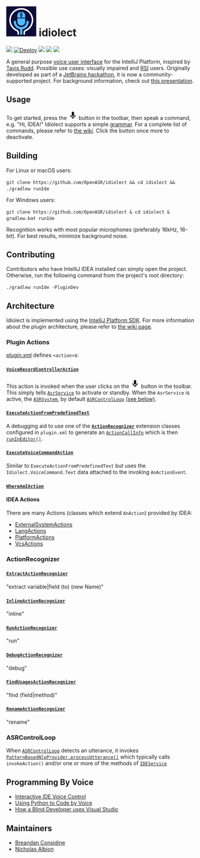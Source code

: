 # ![idiolect icon](src%2Fmain%2Fresources%2FMETA-INF%2FpluginIcon.svg) idiolect 

[![][jetbrains-team-svg]][jetbrains-team-page]
[![Deploy](https://github.com/OpenASR/idiolect/workflows/Deploy/badge.svg)](https://github.com/OpenASR/idiolect/actions?query=workflow%3ABuild)
[![][teamcity-status-svg]][teamcity-build-status]
[![][plugin-repo-svg]][plugin-repo-page]
[![][plugin-download-svg]][plugin-repo-page]

A general purpose [voice user interface](https://en.wikipedia.org/wiki/Voice_user_interface) for the IntelliJ Platform, inspired by [Tavis Rudd](https://www.youtube.com/watch?v=8SkdfdXWYaI). 
Possible use cases: visually impaired and [RSI](https://en.wikipedia.org/wiki/Repetitive_strain_injury) users. Originally developed as part of a [JetBrains hackathon](https://blog.jetbrains.com/blog/2015/08/31/jetbrains-3rd-annual-hackathon-new-generation-debugger-grabs-1st-place/), it is now a community-supported project. For background information, check out [this presentation](https://speakerdeck.com/breandan/programming-java-by-voice).

## Usage

To get started, press the <img src="src/main/resources/org/openasr/idiolect/icons/start.svg" height="24" alt="Voice control"/> button in the toolbar, then speak a command, e.g. "Hi, IDEA!" Idiolect supports a simple [grammar](src/main/resources/org/openasr/idiolect/grammars/command.gram). For a complete list of commands, please refer to [the wiki](https://github.com/OpenASR/idiolect/wiki/Feature-Roadmap#features). Click the button once more to deactivate.

## Building

For Linux or macOS users:

`git clone https://github.com/OpenASR/idiolect && cd idiolect && ./gradlew runIde`

For Windows users:

`git clone https://github.com/OpenASR/idiolect & cd idiolect & gradlew.bat runIde`

Recognition works with most popular microphones (preferably 16kHz, 16-bit). For best results, minimize background noise.

## Contributing

Contributors who have IntelliJ IDEA installed can simply open the project. Otherwise, run the following command from the project's root directory:

`./gradlew runIde -PluginDev`

## Architecture

Idiolect is implemented using the [IntelliJ Platform SDK](https://www.jetbrains.org/intellij/sdk/docs/intro/welcome.html). For more information about the plugin architecture, please refer to [the wiki page](https://github.com/OpenASR/idiolect/wiki/Architecture).

### Plugin Actions

[plugin.xml](src/main/resources/META-INF/plugin.xml) defines `<action>`s:

#### [`VoiceRecordControllerAction`](src/main/java/org/openasr/idiolect/VoiceRecordControllerAction.kt)
  This action is invoked when the user clicks on the <img src="src/main/resources/org/openasr/idiolect/icons/start.svg" height="24" alt="Voice control"/> button in the toolbar.
  This simply tells [`AsrService`](src/main/java/org/openasr/idiolect/asr/AsrService.kt) to activate or standby.
  When the `AsrService` is active, the [`ASRSystem`](src/main/java/org/openasr/idiolect/asr/ASRSystem.kt), 
  by default [`ASRControlLoop`][ASRControlLoop] [(see below)](#ASRControlLoop).

#### [`ExecuteActionFromPredefinedText`](src/main/java/org/openasr/idiolect/actions/ExecuteActionFromPredefinedText.kt)
  A debugging aid to use one of the [**`ActionRecognizer`**](src/main/java/org/openasr/idiolect/actions/recognition/ActionRecognizer.kt) 
  extension classes configured in `plugin.xml` to generate an [`ActionCallInfo`](src/main/java/org/openasr/idiolect/actions/recognition/ActionCallInfo.kt)
  which is then [`runInEditor()`](src/main/java/org/openasr/idiolect/actions/ExecuteActionByCommandText.kt#L25).
  
#### [`ExecuteVoiceCommandAction`](src/main/java/org/openasr/idiolect/actions/ExecuteVoiceCommandAction.kt)
  Similar to `ExecuteActionFromPredefinedText` but uses the `Idiolect.VoiceCommand.Text` data attached to the invoking `AnActionEvent`.

#### [`WhereAmIAction`](src/main/java/org/openasr/idiolect/actions/WhereAmIAction.kt)
   
#### IDEA Actions

There are many Actions (classes which extend `AnAction`) provided by IDEA:   
   
  - [ExternalSystemActions](https://upsource.jetbrains.com/idea-ce/file/idea-ce-1d111593d9e5208b6783f381b507e34866587ec8/platform/platform-resources/src/idea/ExternalSystemActions.xml)
  - [LangActions](https://upsource.jetbrains.com/idea-ce/file/idea-ce-1d111593d9e5208b6783f381b507e34866587ec8/platform/platform-resources/src/idea/LangActions.xml)
  - [PlatformActions](https://upsource.jetbrains.com/idea-ce/file/idea-ce-1d111593d9e5208b6783f381b507e34866587ec8/platform/platform-resources/src/idea/PlatformActions.xml)
  - [VcsActions](https://upsource.jetbrains.com/idea-ce/file/idea-ce-1d111593d9e5208b6783f381b507e34866587ec8/platform/platform-resources/src/idea/VcsActions.xml)

### ActionRecognizer

#### [`ExtractActionRecognizer`](src/main/java/org/openasr/idiolect/actions/recognition/ExtractActionRecognizer.kt)
"extract variable|field (to) (new Name)" 

#### [`InlineActionRecognizer`](src/main/java/org/openasr/idiolect/actions/recognition/InlineActionRecognizer.kt)
"inline"

#### [`RunActionRecognizer`](src/main/java/org/openasr/idiolect/actions/recognition/RunActionRecognizer.kt)
"run"

#### [`DebugActionRecognizer`](src/main/java/org/openasr/idiolect/actions/recognition/DebugActionRecognizer.kt)
"debug"

#### [`FindUsagesActionRecognizer`](src/main/java/org/openasr/idiolect/actions/recognition/FindUsagesActionRecognizer.kt)
"find (field|method)"

#### [`RenameActionRecognizer`](src/main/java/org/openasr/idiolect/actions/recognition/RenameActionRecognizer.kt)
"rename"


### ASRControlLoop

When [`ASRControlLoop`][ASRControlLoop] detects an utterance, it invokes 
[`PatternBasedNlpProvider.processUtterance()`](src/main/java/org/openasr/idiolect/nlp/PatternBasedNlpProvider.kt#L43)
which typically calls `invokeAction()` and/or one or more of the methods of [`IDEService`](src/main/java/org/openasr/idiolect/ide/IDEService.kt)

## Programming By Voice

- [Interactive IDE Voice Control](https://www.youtube.com/watch?v=eARvFI7hm40)
- [Using Python to Code by Voice](https://www.youtube.com/watch?v=8SkdfdXWYaI)
- [How a Blind Developer uses Visual Studio](https://www.youtube.com/watch?v=iWXebEeGwn0)

## Maintainers

* [Breandan Considine](https://github.com/breandan/)
* [Nicholas Albion](https://github.com/nalbion)

<!-- Badges -->
[jetbrains-team-page]: https://confluence.jetbrains.com/display/ALL/JetBrains+on+GitHub
[jetbrains-team-svg]: http://jb.gg/badges/team.svg
[travis-build-status]: https://travis-ci.com/OpenASR/idiolect
[travis-status-svg]: https://travis-ci.com/OpenASR/idiolect.svg?branch=master
[teamcity-build-status]: https://teamcity.jetbrains.com/viewType.html?buildTypeId=idiolect_buildplugin&guest=1
[teamcity-status-svg]: https://teamcity.jetbrains.com/app/rest/builds/buildType:idiolect_buildplugin/statusIcon.svg
[plugin-repo-page]: https://plugins.jetbrains.com/plugin/20776-idiolect
[plugin-repo-svg]: https://img.shields.io/jetbrains/plugin/v/7910-idiolect.svg
[plugin-download-svg]: https://img.shields.io/jetbrains/plugin/d/7910-idiolect.svg


[ASRControlLoop]: src/main/java/org/openasr/idiolect/asr/ASRControlLoop.kt
